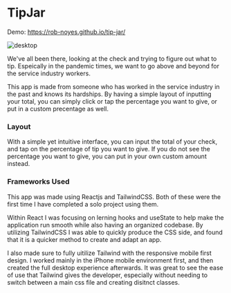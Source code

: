 # TipJar

Demo: https://rob-noyes.github.io/tip-jar/

![desktop](https://user-images.githubusercontent.com/59042528/136686051-7c6d6e3c-3905-4110-8581-caced923d025.png)

We've all been there, looking at the check and trying to figure out what to tip.  Espeically in the pandemic times, we want to go above and beyond for the service industry workers. 

This app is made from someone who has worked in the service industry in the past and knows its hardships.  By having a simple layout of inputting your total, you can simply click or tap the percentage you want to give, or put in a custom precentage as well. 

### Layout

With a simple yet intuitive interface, you can input the total of your check, and tap on the percentage of tip you want to give.  If you do not see the percentage you want to give, you can put in your own custom amount instead.  

### Frameworks Used

This app was made using Reactjs and TailwindCSS. Both of these were the first time I have completed a solo project using them.  

Within React I was focusing on lerning hooks and useState to help make the application run smooth while also having an organized codebase.  By utilizing TailwindCSS I was able to quickly produce the CSS side, and found that it is a quicker method to create and adapt an app.  

I also made sure to fully uitilize Tailwind with the responsive mobile first design.  I worked mainly in the iPhone mobile environment first, and then created the full desktop experience afterwards.  It was great to see the ease of use that Tailwind gives the developer, especially without needing to switch between a main css file and creating disitnct classes.

